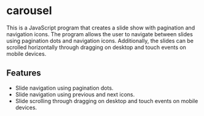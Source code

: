 # carousel

This is a JavaScript program that creates a slide show with pagination and navigation icons. The program allows the user to navigate between slides using pagination dots and navigation icons. Additionally, the slides can be scrolled horizontally through dragging on desktop and touch events on mobile devices.

## Features

- Slide navigation using pagination dots.
- Slide navigation using previous and next icons.
- Slide scrolling through dragging on desktop and touch events on mobile devices.
